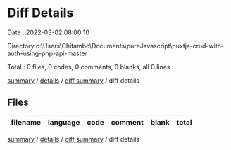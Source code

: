 # Diff Details

Date : 2022-03-02 08:00:10

Directory c:\Users\Chitambo\Documents\pureJavascript\nuxtjs-crud-with-auth-using-php-api-master

Total : 0 files,  0 codes, 0 comments, 0 blanks, all 0 lines

[summary](results.md) / [details](details.md) / [diff summary](diff.md) / diff details

## Files
| filename | language | code | comment | blank | total |
| :--- | :--- | ---: | ---: | ---: | ---: |

[summary](results.md) / [details](details.md) / [diff summary](diff.md) / diff details